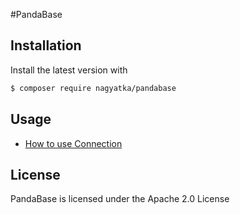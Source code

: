 #PandaBase


## Installation
Install the latest version with

```bash
$ composer require nagyatka/pandabase
```

## Usage
- [How to use Connection](Documentation/01-connection.md)


## License
PandaBase is licensed under the Apache 2.0 License
